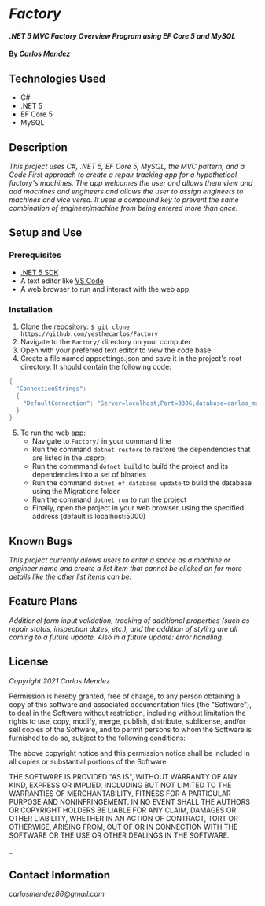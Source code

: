 # _Factory_

#### _.NET 5 MVC Factory Overview Program using EF Core 5 and MySQL_

#### By _**Carlos Mendez**_

## Technologies Used

* C#
* .NET 5
* EF Core 5
* MySQL


## Description

_This project uses C#, .NET 5, EF Core 5, MySQL, the MVC pattern, and a Code First approach to create a repair tracking app for a hypothetical factory's machines. The app welcomes the user and allows them view and add machines and engineers and allows the user to assign engineers to machines and vice versa. It uses a compound key to prevent the same combination of engineer/machine from being entered more than once._


## Setup and Use

### Prerequisites
* [.NET 5 SDK](https://dotnet.microsoft.com/download/dotnet/5.0)
* A text editor like [VS Code](https://code.visualstudio.com/)
* A web browser to run and interact with the web app.

### Installation
1. Clone the repository: `$ git clone https://github.com/yesthecarlos/Factory`
2. Navigate to the `Factory/` directory on your computer
3. Open with your preferred text editor to view the code base
4. Create a file named appsettings.json and save it in the project's root directory. It should contain the following code:
```c#
{
  "ConnectionStrings": 
  {
    "DefaultConnection": "Server=localhost;Port=3306;database=carlos_mendez;uid=[user];pwd=[password];"
  }
}
```
5. To run the web app:
    * Navigate to `Factory/` in your command line
    * Run the command `dotnet restore` to restore the dependencies that are listed in the .csproj
    * Run the commmand `dotnet build` to build the project and its dependencies into a set of binaries
    * Run the command `dotnet ef database update` to build the database using the Migrations folder
    * Run the command `dotnet run` to run the project
    * Finally, open the project in your web browser, using the specified address (default is localhost:5000)


## Known Bugs

_This project currently allows users to enter a space as a machine or engineer name and create a list item that cannot be clicked on for more details like the other list items can be._
 
## Feature Plans

_Additional form input validation, tracking of additional properties (such as repair status, inspection dates, etc.), and the addition of styling are all coming to a future update. Also in a future update: error handling._

## License

_Copyright 2021 Carlos Mendez_

Permission is hereby granted, free of charge, to any person obtaining a copy of this software and associated documentation files (the "Software"), to deal in the Software without restriction, including without limitation the rights to use, copy, modify, merge, publish, distribute, sublicense, and/or sell copies of the Software, and to permit persons to whom the Software is furnished to do so, subject to the following conditions:

The above copyright notice and this permission notice shall be included in all copies or substantial portions of the Software.

THE SOFTWARE IS PROVIDED "AS IS", WITHOUT WARRANTY OF ANY KIND, EXPRESS OR IMPLIED, INCLUDING BUT NOT LIMITED TO THE WARRANTIES OF MERCHANTABILITY, FITNESS FOR A PARTICULAR PURPOSE AND NONINFRINGEMENT. IN NO EVENT SHALL THE AUTHORS OR COPYRIGHT HOLDERS BE LIABLE FOR ANY CLAIM, DAMAGES OR OTHER LIABILITY, WHETHER IN AN ACTION OF CONTRACT, TORT OR OTHERWISE, ARISING FROM, OUT OF OR IN CONNECTION WITH THE SOFTWARE OR THE USE OR OTHER DEALINGS IN THE SOFTWARE.

_

## Contact Information

_carlosmendez86@gmail.com_